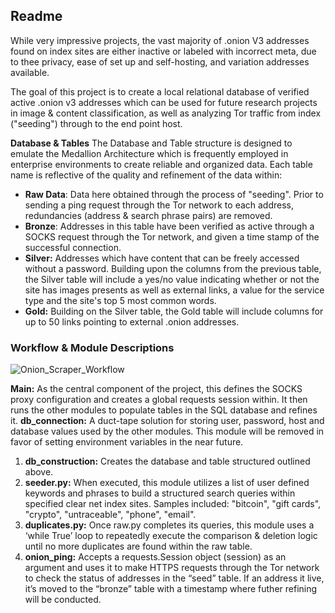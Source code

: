 ## Readme
While very impressive projects, the vast majority of .onion V3 addresses found on index sites are either inactive or labeled with incorrect meta, due to thee privacy, ease of set up and self-hosting, and variation addresses available. 

The goal of this project is to create a local relational database of verified active .onion v3 addresses which can be used for future research projects in image & content classification, as well as analyzing Tor traffic from index ("seeding") through to the end point host. 



**Database & Tables**
The Database and Table structure is designed to emulate the Medallion Architecture which is frequently employed in enterprise environments to create reliable and organized data. Each table name is reflective of the quality and refinement of the data within:
- **Raw Data**: Data here obtained through the process of "seeding". Prior to sending a ping request through the Tor network to each address, redundancies (address & search phrase pairs) are removed.
- **Bronze**: Addresses in this table have been verified as active through a SOCKS request through the Tor network, and given a time stamp of the successful connection. 
- **Silver:** Addresses which have content that can be freely accessed without a password. Building upon the columns from the previous table, the Silver table will include a yes/no value indicating whether or not the site has images presents as well as external links, a value for the service type and the site's top 5 most common words.
- **Gold:** Building on the Silver table, the Gold table will include columns for up to 50 links pointing to external .onion addresses. 

### Workflow & Module Descriptions
![Onion_Scraper_Workflow](https://github.com/TylerG01/onion_scraper/assets/133159382/0576fc09-1b24-48ee-90d8-31a0f176bb70)

**Main:** As the central component of the project, this defines the SOCKS proxy configuration and creates a global requests session within. It then runs the other modules to populate tables in the SQL database and refines it. 
**db_connection:** A duct-tape solution for storing user, password, host and database values used by the other modules. This module will be removed in favor of setting environment variables in the near future. 
1. **db_construction:** Creates the database and table structured outlined above.
2. **seeder.py:** When executed, this module utilizes a list of user defined keywords and phrases to build a structured search queries within specified clear net index sites. Samples included: "bitcoin", "gift cards", "crypto", "untraceable", "phone", "email".
3. **duplicates.py:** Once raw.py completes its queries, this module uses a ‘while True’ loop to repeatedly execute the comparison & deletion logic until no more duplicates are found within the raw table. 
4. **onion_ping:** Accepts a requests.Session object (session) as an argument and uses it to make HTTPS requests through the Tor network to check the status of addresses in the “seed” table. If an address it live, it’s moved to the “bronze” table with a timestamp where futher refining will be conducted. 
